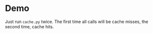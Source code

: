 Demo
=========

Just run ```cache.py``` twice. The first time all calls will be cache
misses, the second time, cache hits.
